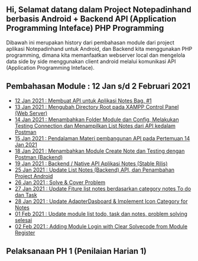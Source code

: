 ## Hi, Selamat datang dalam Project Notepadinhand berbasis Android + Backend API (Application Programming Inteface) PHP Programming
Dibawah ini merupakan history dari pembahasan module dari project aplikasi Notepadinhand untuk Android, dan Backend kita menggunakan PHP programming, dimana kita memanfaatkan webserver local dan mengelola data side by side menggunakan client android melalui komunikasi API (Application Programming Inteface).

## Pembahasan Module : 12 Jan s/d 2 Februari 2021
* <a href="https://github.com/eljitech/notepadinhand/wiki/History-Update-Pembelajaran-s-d-PH1-:-Semester-2#12-jan-2021--membuat-api-untuk-aplikasi-notes-bag-1">12 Jan 2021 : Membuat API untuk Aplikasi Notes Bag. #1</a>
* <a href="https://github.com/eljitech/notepadinhand/wiki/History-Update-Pembelajaran-s-d-PH1-:-Semester-2#13-jan-2021--mengubah-directory-root-pada-xampp-control-panel-web-server">13 Jan 2021 : Mengubah Directory Root pada XAMPP Control Panel (Web Server)</a>
* <a href="https://github.com/eljitech/notepadinhand/wiki/History-Update-Pembelajaran-s-d-PH1-:-Semester-2#14-jan-2021--menambahkan-folder-module-dan-config-melakukan-testing-connection-dan-menampilkan-list-notes-dari-api-kedalam-postman">14 Jan 2021 : Menambahkan Folder Module dan Config, Melakukan Testing Connection dan Menampilkan List Notes dari API kedalam Postman</a>
* <a href="https://github.com/eljitech/notepadinhand/wiki/History-Update-Pembelajaran-s-d-PH1-:-Semester-2#15-jan-2021--pendalaman-materi-pembangunan-api-pada-pertemuan-14-jan-2021">15 Jan 2021 : Pendalaman Materi pembangunan API pada Pertemuan 14 Jan 2021</a>
* <a href="https://github.com/eljitech/notepadinhand/wiki/History-Update-Pembelajaran-s-d-PH1-:-Semester-2#18-jan-2021--menambahkan-module-create-note-dan-testing-dengan-postman-backend">18 Jan 2021 : Menambahkan Module Create Note dan Testing dengan Postman (Backend)</a>
* <a href="https://github.com/eljitech/notepadinhand/wiki/History-Update-Pembelajaran-s-d-PH1-:-Semester-2#19-jan-2021--backend--native-api-aplikasi-notes-stable-rilis">19 Jan 2021 : Backend / Native API Aplikasi Notes (Stable Rilis)</a>
* <a href="https://github.com/eljitech/notepadinhand/wiki/History-Update-Pembelajaran-s-d-PH1-:-Semester-2#25-jan-2021--update-list-notes-backend-api-dan-penambahan-project-android">25 Jan 2021 : Update List Notes (Backend) API, dan Penambahan Project Android</a>
* <a href="https://github.com/eljitech/notepadinhand/wiki/History-Update-Pembelajaran-s-d-PH1-:-Semester-2#26-jan-2021--solve--cover-problem">26 Jan 2021 : Solve & Cover Problem</a>
* <a href="https://github.com/eljitech/notepadinhand/wiki/History-Update-Pembelajaran-s-d-PH1-:-Semester-2#27-jan-2021--update-fiture-list-notes-berdasarkan-category-notes-to-do-dan-task">27 Jan 2021 : Update Fiture list notes berdasarkan category notes To do dan Task</a>
* <a href="https://github.com/eljitech/notepadinhand/wiki/History-Update-Pembelajaran-s-d-PH1-:-Semester-2#28-jan-2021--update-adapterdasboard--implement-icon-category-for-notes">28 Jan 2021 : Update AdapterDasboard & Implement Icon Category for Notes</a>
* <a href="https://github.com/eljitech/notepadinhand/wiki/History-Update-Pembelajaran-s-d-PH1-:-Semester-2#01-feb-2021--update-module-list-todo-task-dan-notes-problem-solving-selesai">01 Feb 2021 : Update module list todo, task dan notes, problem solving selesai</a>
* <a href="https://github.com/eljitech/notepadinhand/wiki/History-Update-Pembelajaran-s-d-PH1-:-Semester-2#02-feb-2021--adding-module-login-with-clear-solvecode-from-module-register">02 Feb 2021 : Adding Module Login with Clear Solvecode from Module Register</a>

## Pelaksanaan PH 1 (Penilaian Harian 1)